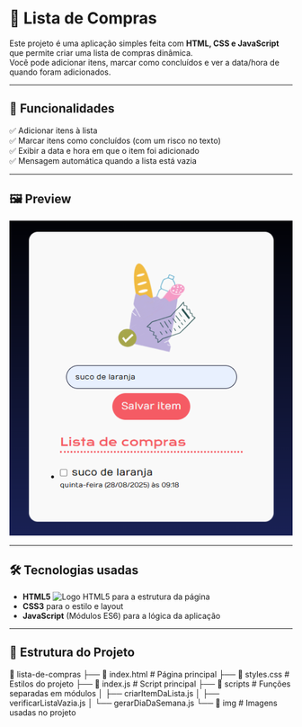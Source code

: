 # 🛒 Lista de Compras

Este projeto é uma aplicação simples feita com **HTML, CSS e JavaScript** que permite criar uma lista de compras dinâmica.  
Você pode adicionar itens, marcar como concluídos e ver a data/hora de quando foram adicionados.

---

## 🚀 Funcionalidades

✅ Adicionar itens à lista  
✅ Marcar itens como concluídos (com um risco no texto)  
✅ Exibir a data e hora em que o item foi adicionado  
✅ Mensagem automática quando a lista está vazia  

---

## 🖼️ Preview

![Lista de Compras](./img/preview.png)  


---

## 🛠️ Tecnologias usadas

- **HTML5** ![Logo HTML5](https://user-images.githubusercontent.com/25181517/192158954-f88b5814-d510-4564-b285-dff7d6400dad.png) para a estrutura da página
- **CSS3** para o estilo e layout
- **JavaScript** (Módulos ES6) para a lógica da aplicação

---

## 📂 Estrutura do Projeto

📁 lista-de-compras
├── 📄 index.html # Página principal
├── 📄 styles.css # Estilos do projeto
├── 📄 index.js # Script principal
├── 📁 scripts # Funções separadas em módulos
│ ├── criarItemDaLista.js
│ ├── verificarListaVazia.js
│ └── gerarDiaDaSemana.js
└── 📁 img # Imagens usadas no projeto
